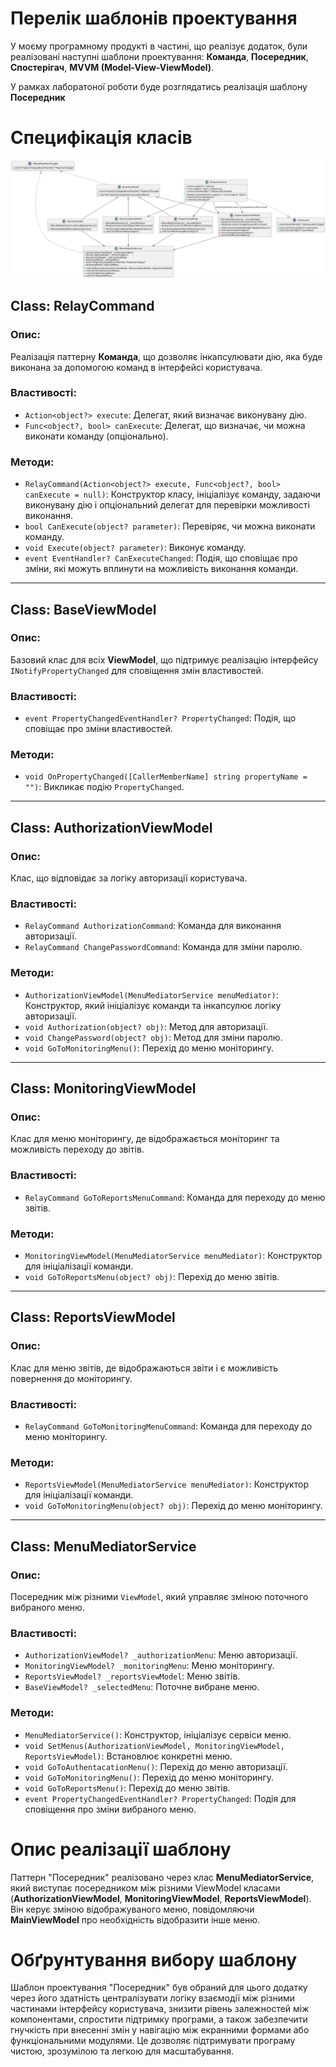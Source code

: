 # Перелік шаблонів проектування
У моєму програмному продукті в частині, що реалізує додаток, були реалізовані наступні шаблони проектування: **Команда**, **Посередник**, **Спостерігач**, **MVVM (Model-View-ViewModel)**.

У рамках лаборатоної роботи буде розглядатись реалізація шаблону **Посередник**
# Специфікація класів
![diagram](../images/5%20ClassDiagram.png)
## Class: RelayCommand
### Опис:
Реалізація паттерну **Команда**, що дозволяє інкапсулювати дію, яка буде виконана за допомогою команд в інтерфейсі користувача.

### Властивості:
- `Action<object?> execute`: Делегат, який визначає виконувану дію.
- `Func<object?, bool> canExecute`: Делегат, що визначає, чи можна виконати команду (опціонально).

### Методи:
- `RelayCommand(Action<object?> execute, Func<object?, bool> canExecute = null)`: Конструктор класу, ініціалізує команду, задаючи виконувану дію і опціональний делегат для перевірки можливості виконання.
- `bool CanExecute(object? parameter)`: Перевіряє, чи можна виконати команду.
- `void Execute(object? parameter)`: Виконує команду.
- `event EventHandler? CanExecuteChanged`: Подія, що сповіщає про зміни, які можуть вплинути на можливість виконання команди.

---

## Class: BaseViewModel
### Опис:
Базовий клас для всіх **ViewModel**, що підтримує реалізацію інтерфейсу `INotifyPropertyChanged` для сповіщення змін властивостей.

### Властивості:
- `event PropertyChangedEventHandler? PropertyChanged`: Подія, що сповіщає про зміни властивостей.

### Методи:
- `void OnPropertyChanged([CallerMemberName] string propertyName = "")`: Викликає подію `PropertyChanged`.

---

## Class: AuthorizationViewModel
### Опис:
Клас, що відповідає за логіку авторизації користувача. 

### Властивості:
- `RelayCommand AuthorizationCommand`: Команда для виконання авторизації.
- `RelayCommand ChangePasswordCommand`: Команда для зміни паролю.

### Методи:
- `AuthorizationViewModel(MenuMediatorService menuMediator)`: Конструктор, який ініціалізує команди та інкапсулює логіку авторизації.
- `void Authorization(object? obj)`: Метод для авторизації.
- `void ChangePassword(object? obj)`: Метод для зміни паролю.
- `void GoToMonitoringMenu()`: Перехід до меню моніторингу.

---

## Class: MonitoringViewModel
### Опис:
Клас для меню моніторингу, де відображається моніторинг та можливість переходу до звітів.

### Властивості:
- `RelayCommand GoToReportsMenuCommand`: Команда для переходу до меню звітів.

### Методи:
- `MonitoringViewModel(MenuMediatorService menuMediator)`: Конструктор для ініціалізації команди.
- `void GoToReportsMenu(object? obj)`: Перехід до меню звітів.

---

## Class: ReportsViewModel
### Опис:
Клас для меню звітів, де відображаються звіти і є можливість повернення до моніторингу.

### Властивості:
- `RelayCommand GoToMonitoringMenuCommand`: Команда для переходу до меню моніторингу.

### Методи:
- `ReportsViewModel(MenuMediatorService menuMediator)`: Конструктор для ініціалізації команди.
- `void GoToMonitoringMenu(object? obj)`: Перехід до меню моніторингу.

---

## Class: MenuMediatorService
### Опис:
Посередник між різними `ViewModel`, який управляє зміною поточного вибраного меню.

### Властивості:
- `AuthorizationViewModel? _authorizationMenu`: Меню авторизації.
- `MonitoringViewModel? _monitoringMenu`: Меню моніторингу.
- `ReportsViewModel? _reportsViewModel`: Меню звітів.
- `BaseViewModel? _selectedMenu`: Поточне вибране меню.

### Методи:
- `MenuMediatorService()`: Конструктор, ініціалізує сервіси меню.
- `void SetMenus(AuthorizationViewModel, MonitoringViewModel, ReportsViewModel)`: Встановлює конкретні меню.
- `void GoToAuthentacationMenu()`: Перехід до меню авторизації.
- `void GoToMonitoringMenu()`: Перехід до меню моніторингу.
- `void GoToReportsMenu()`: Перехід до меню звітів.
- `event PropertyChangedEventHandler? PropertyChanged`: Подія для сповіщення про зміни вибраного меню.

# Опис реалізації шаблону
Паттерн "Посередник" реалізовано через клас **MenuMediatorService**, який виступає посередником між різними ViewModel класами (**AuthorizationViewModel**, **MonitoringViewModel**, **ReportsViewModel**). Він керує зміною відображуваного меню, повідомляючи **MainViewModel** про необхідність відобразити інше меню.

# Обґрунтування вибору шаблону
Шаблон проектування "Посередник" був обраний для цього додатку через його здатність централізувати логіку взаємодії між різними частинами інтерфейсу користувача, знизити рівень залежностей між компонентами, спростити підтримку програми, а також забезпечити гнучкість при внесенні змін у навігацію між екранними формами або функціональними модулями. Це дозволяє підтримувати програму чистою, зрозумілою та легкою для масштабування.